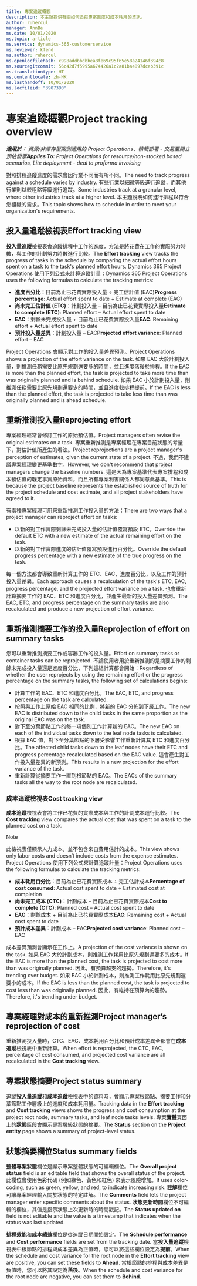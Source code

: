 ```yaml
---
title: 專案追蹤概觀
description: 本主題提供有關如何追蹤專案進度和成本耗用的資訊。
author: ruhercul
manager: AnnBe
ms.date: 10/01/2020
ms.topic: article
ms.service: dynamics-365-customerservice
ms.reviewer: kfend
ms.author: ruhercul
ms.openlocfilehash: c998addbbdbbea8fe69c95f65e58a24146f394c8
ms.sourcegitcommit: 56c42d7f5995a674426a1c2a81bae897dceb391c
ms.translationtype: HT
ms.contentlocale: zh-HK
ms.lasthandoff: 10/01/2020
ms.locfileid: "3907390"
---
```

# <a name="project-tracking-overview"></a><span data-ttu-id="03d44-103">專案追蹤概觀</span><span class="sxs-lookup"><span data-stu-id="03d44-103">Project tracking overview</span></span>

<span data-ttu-id="03d44-104">_**適用於：** 資源/非庫存型案例適用的 Project Operations、精簡部署 - 交易至開立預估發票_</span><span class="sxs-lookup"><span data-stu-id="03d44-104">_**Applies To:** Project Operations for resource/non-stocked based scenarios, Lite deployment - deal to proforma invoicing_</span></span>

<span data-ttu-id="03d44-105">對照排程追蹤進度的需求會因行業不同而有所不同。</span><span class="sxs-lookup"><span data-stu-id="03d44-105">The need to track progress against a schedule varies by industry.</span></span> <span data-ttu-id="03d44-106">有些行業以細微等級進行追蹤，而其他行業則以較粗略等級進行追蹤。</span><span class="sxs-lookup"><span data-stu-id="03d44-106">Some industries track at a granular level, where other industries track at a higher level.</span></span> <span data-ttu-id="03d44-107">本主題說明如何進行排程以符合您組織的需求。</span><span class="sxs-lookup"><span data-stu-id="03d44-107">This topic shows how to schedule in order to meet your organization's requirements.</span></span>

## <a name="effort-tracking-view"></a><span data-ttu-id="03d44-108">投入量追蹤檢視表</span><span class="sxs-lookup"><span data-stu-id="03d44-108">Effort tracking view</span></span>

<span data-ttu-id="03d44-109">**投入量追蹤**檢視表會追蹤排程中工作的進度，方法是將花費在工作的實際努力時數，與工作的計劃努力時數進行比較。</span><span class="sxs-lookup"><span data-stu-id="03d44-109">The **Effort tracking** view tracks the progress of tasks in the schedule by comparing the actual effort hours spent on a task to the task's planned effort hours.</span></span> <span data-ttu-id="03d44-110">Dynamics 365 Project Operations 使用下列公式來計算追蹤計量：</span><span class="sxs-lookup"><span data-stu-id="03d44-110">Dynamics 365 Project Operations uses the following formulas to calculate the tracking metrics:</span></span>

- <span data-ttu-id="03d44-111">**進度百分比**：目前為止已花費實際投入量 ÷ 完工估計值 (EAC)</span><span class="sxs-lookup"><span data-stu-id="03d44-111">**Progress percentage**: Actual effort spent to date ÷ Estimate at complete (EAC)</span></span> 
- <span data-ttu-id="03d44-112">**尚未完工估計值 (ETC)**：計劃投入量 – 目前為止已花費實際投入量</span><span class="sxs-lookup"><span data-stu-id="03d44-112">**Estimate to complete (ETC)**: Planned effort – Actual effort spent to date</span></span> 
- <span data-ttu-id="03d44-113">**EAC**：剩餘未完成投入量 + 目前為止已花費實際投入量</span><span class="sxs-lookup"><span data-stu-id="03d44-113">**EAC**: Remaining effort + Actual effort spent to date</span></span> 
- <span data-ttu-id="03d44-114">**預計投入量差異**：計劃投入量 – EAC</span><span class="sxs-lookup"><span data-stu-id="03d44-114">**Projected effort variance**: Planned effort – EAC</span></span>

<span data-ttu-id="03d44-115">Project Operations 會顯示對工作的投入量差異預測。</span><span class="sxs-lookup"><span data-stu-id="03d44-115">Project Operations shows a projection of the effort variance on the task.</span></span> <span data-ttu-id="03d44-116">如果 EAC 大於計劃投入量，則推測任務需要比原先規劃還要多的時間，並且進度落後於排程。</span><span class="sxs-lookup"><span data-stu-id="03d44-116">If the EAC is more than the planned effort, the task is projected to take more time than was originally planned and is behind schedule.</span></span> <span data-ttu-id="03d44-117">如果 EAC 小於計劃投入量，則推測任務需要比原先規劃還要少的時間，並且進度較排程提前。</span><span class="sxs-lookup"><span data-stu-id="03d44-117">If the EAC is less than the planned effort, the task is projected to take less time than was originally planned and is ahead schedule.</span></span>

## <a name="reprojecting-effort"></a><span data-ttu-id="03d44-118">重新推測投入量</span><span class="sxs-lookup"><span data-stu-id="03d44-118">Reprojecting effort</span></span>

<span data-ttu-id="03d44-119">專案經理經常會修訂工作的原始預估值。</span><span class="sxs-lookup"><span data-stu-id="03d44-119">Project managers often revise the original estimates on a task.</span></span> <span data-ttu-id="03d44-120">專案重新推測是專案經理在專案目前狀態的考量下，對估計值所產生的看法。</span><span class="sxs-lookup"><span data-stu-id="03d44-120">Project reprojections are a project manager's perception of estimates, given the current state of a project.</span></span> <span data-ttu-id="03d44-121">不過，我們不建議專案經理變更基準數字。</span><span class="sxs-lookup"><span data-stu-id="03d44-121">However, we don't recommend that project managers change the baseline numbers.</span></span> <span data-ttu-id="03d44-122">這是因為專案基準代表專案排程和成本預估值的既定事實原始資料，而且所有專案利害關係人都同意此基準。</span><span class="sxs-lookup"><span data-stu-id="03d44-122">This is because the project baseline represents the established source of truth for the project schedule and cost estimate, and all project stakeholders have agreed to it.</span></span>

<span data-ttu-id="03d44-123">有兩種專案經理可用來重新推測工作投入量的方法：</span><span class="sxs-lookup"><span data-stu-id="03d44-123">There are two ways that a project manager can reproject effort on tasks:</span></span>

- <span data-ttu-id="03d44-124">以新的對工作實際剩餘未完成投入量的估計值覆寫預設 ETC。</span><span class="sxs-lookup"><span data-stu-id="03d44-124">Override the default ETC with a new estimate of the actual remaining effort on the task.</span></span> 
- <span data-ttu-id="03d44-125">以新的對工作實際進度的估計值覆寫預設進行百分比。</span><span class="sxs-lookup"><span data-stu-id="03d44-125">Override the default progress percentage with a new estimate of the true progress on the task.</span></span>

<span data-ttu-id="03d44-126">每一個方法都會導致重新計算工作的 ETC、EAC、進度百分比，以及工作的預計投入量差異。</span><span class="sxs-lookup"><span data-stu-id="03d44-126">Each approach causes a recalculation of the task's ETC, EAC, progress percentage, and the projected effort variance on a task.</span></span> <span data-ttu-id="03d44-127">也會重新計算摘要工作的 EAC、ETC 和進度百分比，並產生最新的投入量差異預測。</span><span class="sxs-lookup"><span data-stu-id="03d44-127">The EAC, ETC, and progress percentage on the summary tasks are also recalculated and produce a new projection of effort variance.</span></span>

## <a name="reprojection-of-effort-on-summary-tasks"></a><span data-ttu-id="03d44-128">重新推測摘要工作的投入量</span><span class="sxs-lookup"><span data-stu-id="03d44-128">Reprojection of effort on summary tasks</span></span>

<span data-ttu-id="03d44-129">您可以重新推測摘要工作或容器工作的投入量。</span><span class="sxs-lookup"><span data-stu-id="03d44-129">Effort on summary tasks or container tasks can be reprojected.</span></span> <span data-ttu-id="03d44-130">不論使用者用於重新推測的是摘要工作的剩餘未完成投入量還是進度百分比，下列這組計算都會開始：</span><span class="sxs-lookup"><span data-stu-id="03d44-130">Regardless of whether the user reprojects by using the remaining effort or the progress percentage on the summary tasks, the following set of calculations begins:</span></span>

- <span data-ttu-id="03d44-131">計算工作的 EAC、ETC 和進度百分比。</span><span class="sxs-lookup"><span data-stu-id="03d44-131">The EAC, ETC, and progress percentage on the task are calculated.</span></span>
- <span data-ttu-id="03d44-132">按照與工作上原始 EAC 相同的比例，將新的 EAC 分佈到下層工作。</span><span class="sxs-lookup"><span data-stu-id="03d44-132">The new EAC is distributed down to the child tasks in the same proportion as the original EAC was on the task.</span></span>
- <span data-ttu-id="03d44-133">對下至分葉節點工作的每一項個別工作計算新的 EAC。</span><span class="sxs-lookup"><span data-stu-id="03d44-133">The new EAC on each of the individual tasks down to the leaf node tasks is calculated.</span></span> 
- <span data-ttu-id="03d44-134">根據 EAC 值，對下至分葉節點的下層受影響工作重新計算其 ETC 和進度百分比。</span><span class="sxs-lookup"><span data-stu-id="03d44-134">The affected child tasks down to the leaf nodes have their ETC and progress percentage recalculated based on the EAC value.</span></span> <span data-ttu-id="03d44-135">這會產生對工作投入量差異的新預測。</span><span class="sxs-lookup"><span data-stu-id="03d44-135">This results in a new projection for the effort variance of the task.</span></span> 
- <span data-ttu-id="03d44-136">重新計算從摘要工作一直到根節點的 EAC。</span><span class="sxs-lookup"><span data-stu-id="03d44-136">The EACs of the summary tasks all the way to the root node are recalculated.</span></span>

### <a name="cost-tracking-view"></a><span data-ttu-id="03d44-137">成本追蹤檢視表</span><span class="sxs-lookup"><span data-stu-id="03d44-137">Cost tracking view</span></span> 

<span data-ttu-id="03d44-138">**成本追蹤**檢視表會將工作已花費的實際成本與工作的計劃成本進行比較。</span><span class="sxs-lookup"><span data-stu-id="03d44-138">The **Cost tracking** view compares the actual cost that was spent on a task to the planned cost on a task.</span></span> 

> [!NOTE]
> <span data-ttu-id="03d44-139">此檢視表僅顯示人力成本，並不包含來自費用估計的成本。</span><span class="sxs-lookup"><span data-stu-id="03d44-139">This view shows only labor costs and doesn’t include costs from the expense estimates.</span></span> <span data-ttu-id="03d44-140">Project Operations 使用下列公式來計算追蹤計量：</span><span class="sxs-lookup"><span data-stu-id="03d44-140">Project Operations uses the following formulas to calculate the tracking metrics:</span></span>

- <span data-ttu-id="03d44-141">**成本耗用百分比**：目前為止已花費實際成本 ÷ 完工估計成本</span><span class="sxs-lookup"><span data-stu-id="03d44-141">**Percentage of cost consumed**: Actual cost spent to date ÷ Estimated cost at completion</span></span>
- <span data-ttu-id="03d44-142">**尚未完工成本 (CTC)**：計劃成本 – 目前為止已花費實際成本</span><span class="sxs-lookup"><span data-stu-id="03d44-142">**Cost to complete (CTC)**: Planned cost – Actual cost spent to date</span></span>
- <span data-ttu-id="03d44-143">**EAC**：剩餘成本 + 目前為止已花費實際成本</span><span class="sxs-lookup"><span data-stu-id="03d44-143">**EAC**: Remaining cost + Actual cost spent to date</span></span>
- <span data-ttu-id="03d44-144">**預計成本差異**：計劃成本 – EAC</span><span class="sxs-lookup"><span data-stu-id="03d44-144">**Projected cost variance**: Planned cost – EAC</span></span>

<span data-ttu-id="03d44-145">成本差異預測會顯示在工作上。</span><span class="sxs-lookup"><span data-stu-id="03d44-145">A projection of the cost variance is shown on the task.</span></span> <span data-ttu-id="03d44-146">如果 EAC 大於計劃成本，則推測工作耗用比原先規劃還要多的成本。</span><span class="sxs-lookup"><span data-stu-id="03d44-146">If the EAC is more than the planned cost, the task is projected to cost more than was originally planned.</span></span> <span data-ttu-id="03d44-147">因此，有預算超支的趨勢。</span><span class="sxs-lookup"><span data-stu-id="03d44-147">Therefore, it's trending over budget.</span></span> <span data-ttu-id="03d44-148">如果 EAC 小於計劃成本，則推測工作耗用比原先規劃還要小的成本。</span><span class="sxs-lookup"><span data-stu-id="03d44-148">If the EAC is less than the planned cost, the task is projected to cost less than was originally planned.</span></span> <span data-ttu-id="03d44-149">因此，有維持在預算內的趨勢。</span><span class="sxs-lookup"><span data-stu-id="03d44-149">Therefore, it's trending under budget.</span></span>

## <a name="project-managers-reprojection-of-cost"></a><span data-ttu-id="03d44-150">專案經理對成本的重新推測</span><span class="sxs-lookup"><span data-stu-id="03d44-150">Project manager’s reprojection of cost</span></span>

<span data-ttu-id="03d44-151">重新推測投入量時，CTC、EAC、成本耗用百分比和預計成本差異全都會在**成本追蹤**檢視表中重新計算。</span><span class="sxs-lookup"><span data-stu-id="03d44-151">When effort is reprojected, the CTC, EAC, percentage of cost consumed, and projected cost variance are all recalculated in the **Cost tracking** view.</span></span>

## <a name="project-status-summary"></a><span data-ttu-id="03d44-152">專案狀態摘要</span><span class="sxs-lookup"><span data-stu-id="03d44-152">Project status summary</span></span>

<span data-ttu-id="03d44-153">追蹤**投入量追蹤**和**成本追蹤**檢視表中的資料時，會顯示專案根節點、摘要工作和分葉節點工作層級上的進度和成本耗用量。</span><span class="sxs-lookup"><span data-stu-id="03d44-153">Tracking data in the **Effort tracking** and **Cost tracking** views shows the progress and cost consumption at the project root node, summary tasks, and leaf node tasks levels.</span></span> <span data-ttu-id="03d44-154">專案**實體**頁面上的**狀態**區段會顯示專案層級狀態的摘要。</span><span class="sxs-lookup"><span data-stu-id="03d44-154">The **Status** section on the **Project entity** page shows a summary of project-level status.</span></span>

## <a name="status-summary-fields"></a><span data-ttu-id="03d44-155">狀態摘要欄位</span><span class="sxs-lookup"><span data-stu-id="03d44-155">Status summary fields</span></span>

<span data-ttu-id="03d44-156">**整體專案狀態**欄位是顯示專案整體狀態的可編輯欄位。</span><span class="sxs-lookup"><span data-stu-id="03d44-156">The **Overall project status** field is an editable field that shows the overall status of the project.</span></span> <span data-ttu-id="03d44-157">此欄位會使用色彩代碼 (例如綠色、黃色和紅色) 來表示風險增加。</span><span class="sxs-lookup"><span data-stu-id="03d44-157">It uses color-coding, such as green, yellow, and red, to indicate increasing risk.</span></span> <span data-ttu-id="03d44-158">**註解**欄位可讓專案經理輸入關於狀態的特定註解。</span><span class="sxs-lookup"><span data-stu-id="03d44-158">The **Comments** field lets the project manager enter specific comments about the status.</span></span> <span data-ttu-id="03d44-159">**狀態更新時間**欄位不可編輯的欄位，其值是指示狀態上次更新時的時間戳記。</span><span class="sxs-lookup"><span data-stu-id="03d44-159">The **Status updated on** field is not editable and the value is a timestamp that indicates when the status was last updated.</span></span>

<span data-ttu-id="03d44-160">**排程效能**和**成本績效**欄位是從追蹤日期開始設定。</span><span class="sxs-lookup"><span data-stu-id="03d44-160">The **Schedule performance** and **Cost performance** fields are set from the tracking date.</span></span> <span data-ttu-id="03d44-161">當**投入量追蹤**檢視表中根節點的排程與成本差異為正值時，您可以將這些欄位設定為**提前**。</span><span class="sxs-lookup"><span data-stu-id="03d44-161">When the schedule and cost variance for the root node in the **Effort tracking** view are positive, you can set these fields to **Ahead**.</span></span> <span data-ttu-id="03d44-162">當根節點的排程與成本差異是負值時，您可以將其設定為**落後**。</span><span class="sxs-lookup"><span data-stu-id="03d44-162">When the schedule and cost variance for the root node are negative, you can set them to **Behind**.</span></span>
